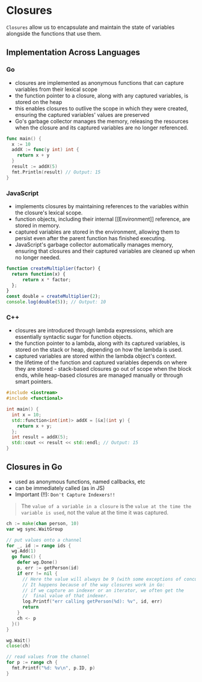 # Closures

`Closures` allow us to encapsulate and maintain the state of variables alongside the functions that use them. 

## Implementation Across Languages

### Go
- closures are implemented as anonymous functions that can capture variables from their lexical scope
- the function pointer to a closure, along with any captured variables, is stored on the heap
- this enables closures to outlive the scope in which they were created, ensuring the captured variables' values are preserved
- Go's garbage collector manages the memory, releasing the resources when the closure and its captured variables are no longer referenced.

```go
func main() {
  x := 10
  addX := func(y int) int {
    return x + y
  }
  result := addX(5)
  fmt.Println(result) // Output: 15
}
```

### JavaScript 
- implements closures by maintaining references to the variables within the closure's lexical scope. 
- function objects, including their internal [[Environment]] reference, are stored in memory. 
- captured variables are stored in the environment, allowing them to persist even after the parent function has finished executing. 
- JavaScript's garbage collector automatically manages memory, ensuring that closures and their captured variables are cleaned up when no longer needed.

```js
function createMultiplier(factor) {
  return function(x) {
      return x * factor;
  };
}
const double = createMultiplier(2);
console.log(double(5)); // Output: 10
```

### C++
- closures are introduced through lambda expressions, which are essentially syntactic sugar for function objects. 
- the function pointer to a lambda, along with its captured variables, is stored on the stack or heap, depending on how the lambda is used. 
- captured variables are stored within the lambda object's context.
- the lifetime of the function and captured variables depends on where they are stored - stack-based closures go out of scope when the block ends, while heap-based closures are managed manually or through smart pointers.

```c++
#include <iostream>
#include <functional>

int main() {
  int x = 10;
  std::function<int(int)> addX = [&x](int y) {
    return x + y;
  };
  int result = addX(5);
  std::cout << result << std::endl; // Output: 15
}

```

## Closures in Go

- used as anonymous functions, named callbacks, etc
- can be immediately called (as in JS)
- Important (!!): `Don't Capture Indexers!!`

> The `value of a variable in a closure` is the `value at the time the variable is used`, not the value at the time it was captured.

```go
ch := make(chan person, 10)
var wg sync.WaitGroup

// put values onto a channel
for _, id := range ids {
  wg.Add(1)
  go func() {
    defer wg.Done()
    p, err := getPerson(id)
    if err != nil {
      // Here the value will always be 9 (with some exceptions of concurrency).
      // It happens because of the way closures work in Go:
      // if we capture an indexer or an iterator, we often get the
      //  final value of that indexer.
      log.Printf("err calling getPerson(%d): %v", id, err)
      return
    }
    ch <- p
  }()
}

wg.Wait()
close(ch)

// read values from the channel
for p := range ch {
  fmt.Printf("%d: %v\n", p.ID, p)
}
```


